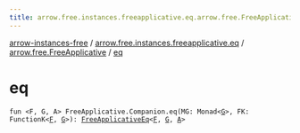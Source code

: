 ```yaml
---
title: arrow.free.instances.freeapplicative.eq.arrow.free.FreeApplicative.eq - arrow-instances-free
---
```


[arrow-instances-free](../../index.html) / [arrow.free.instances.freeapplicative.eq](../index.html) / [arrow.free.FreeApplicative](index.html) / [eq](./eq.html)

# eq

`fun <F, G, A> FreeApplicative.Companion.eq(MG: Monad<`[`G`](eq.html#G)`>, FK: FunctionK<`[`F`](eq.html#F)`, `[`G`](eq.html#G)`>): `[`FreeApplicativeEq`](../../arrow.free.instances/-free-applicative-eq/index.html)`<`[`F`](eq.html#F)`, `[`G`](eq.html#G)`, `[`A`](eq.html#A)`>`
